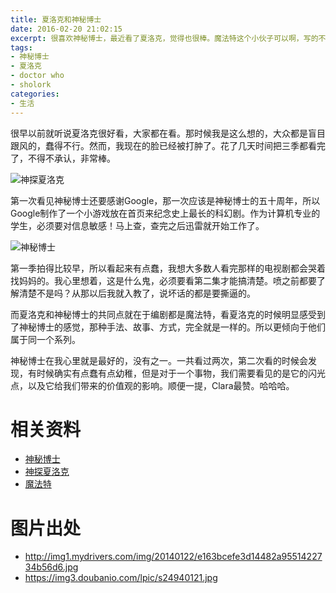 ```yaml
---
title: 夏洛克和神秘博士
date: 2016-02-20 21:02:15
excerpt: 很喜欢神秘博士，最近看了夏洛克，觉得也很棒。魔法特这个小伙子可以啊，写的不错。
tags:
- 神秘博士
- 夏洛克
- doctor who
- sholork
categories:
- 生活
---
```

很早以前就听说夏洛克很好看，大家都在看。那时候我是这么想的，大众都是盲目跟风的，蠢得不行。然而，我现在的脸已经被打肿了。花了几天时间把三季都看完了，不得不承认，非常棒。

![神探夏洛克](sholork.jpg)

第一次看见神秘博士还要感谢Google，那一次应该是神秘博士的五十周年，所以Google制作了一个小游戏放在首页来纪念史上最长的科幻剧。作为计算机专业的学生，必须要对信息敏感！马上查，查完之后迅雷就开始工作了。

![神秘博士](doctor-who.jpg)

第一季拍得比较早，所以看起来有点蠢，我想大多数人看完那样的电视剧都会哭着找妈妈的。我心里想着，这是什么鬼，必须要看第二集才能搞清楚。喷之前都要了解清楚不是吗？从那以后我就入教了，说坏话的都是要撕逼的。

而夏洛克和神秘博士的共同点就在于编剧都是魔法特，看夏洛克的时候明显感受到了神秘博士的感觉，那种手法、故事、方式，完全就是一样的。所以更倾向于他们属于同一个系列。

神秘博士在我心里就是最好的，没有之一。一共看过两次，第二次看的时候会发现，有时候确实有点蠢有点幼稚，但是对于一个事物，我们需要看见的是它的闪光点，以及它给我们带来的价值观的影响。顺便一提，Clara最赞。哈哈哈。

# 相关资料
* [神秘博士](https://zh.wikipedia.org/wiki/%E7%95%B0%E4%B8%96%E5%A5%87%E4%BA%BA)
* [神探夏洛克](https://zh.wikipedia.org/wiki/%E7%A5%9E%E6%8E%A2%E5%A4%8F%E6%B4%9B%E5%85%8B)
* [魔法特](https://zh.wikipedia.org/wiki/%E5%8F%B2%E8%92%82%E8%8A%AC%C2%B7%E8%8E%AB%E6%B3%95%E7%89%B9)

# 图片出处
* http://img1.mydrivers.com/img/20140122/e163bcefe3d14482a9551422734b56d6.jpg
* https://img3.doubanio.com/lpic/s24940121.jpg
